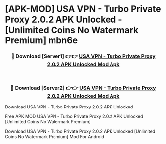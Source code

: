 # [APK-MOD] USA VPN - Turbo Private Proxy 2.0.2 APK Unlocked - [Unlimited Coins No Watermark Premium] mbn6e



<div align="center">
<h3>🔴 Download [Server1] 👉👉 <a href="https://momento.my/?title=USA_VPN_-_Turbo_Private_Proxy_2.0.2_APK_Unlocked">USA VPN - Turbo Private Proxy 2.0.2 APK Unlocked Mod Apk</a></h3><br>

<h3>🔴 Download [Server2] 👉👉 <a href="https://momento.my/?title=USA_VPN_-_Turbo_Private_Proxy_2.0.2_APK_Unlocked">USA VPN - Turbo Private Proxy 2.0.2 APK Unlocked Mod Apk</a></h3>
</div>



Download USA VPN - Turbo Private Proxy 2.0.2 APK Unlocked 

Free APK MOD USA VPN - Turbo Private Proxy 2.0.2 APK Unlocked [Unlimited Coins No Watermark Premium]

Download USA VPN - Turbo Private Proxy 2.0.2 APK Unlocked [Unlimited Coins No Watermark Premium] Mod For Android
